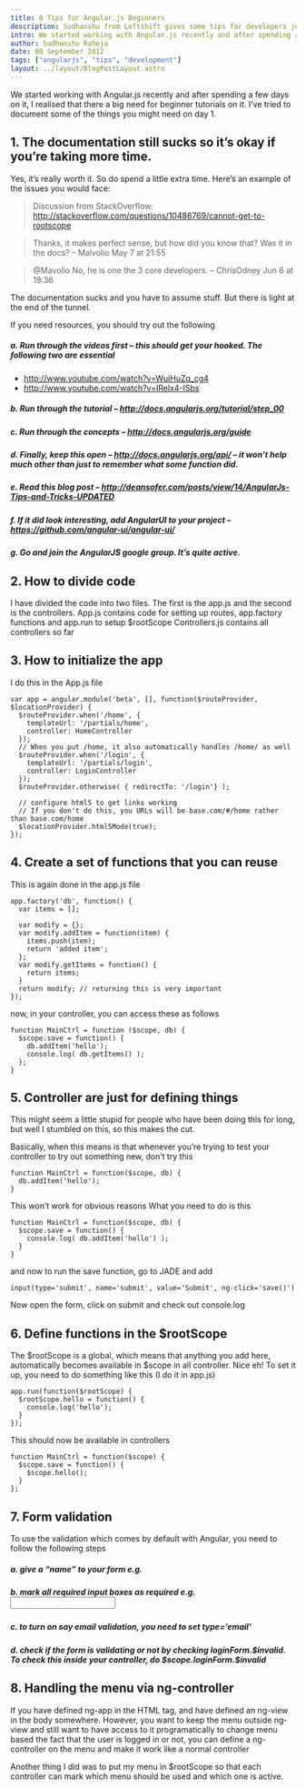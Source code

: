 ```yaml
---
title: 8 Tips for Angular.js Beginners
description: Sudhanshu from Leftshift gives some tips for developers just starting out with Angular.js.
intro: We started working with Angular.js recently and after spending a few days on it, I realised that there a big need for beginner tutorials on it. I’ve tried to document some of the things you might need on day 1.
author: Sudhanshu Raheja
date: 08 September 2012
tags: ["angularjs", "tips", "development"]
layout: ../layout/BlogPostLayout.astro
---
```


We started working with Angular.js recently and after spending a few days on it, I realised that there a big need for beginner tutorials on it. I’ve tried to document some of the things you might need on day 1.

## 1. The documentation still sucks so it’s okay if you’re taking more time.

Yes, it’s really worth it. So do spend a little extra time.
Here’s an example of the issues you would face:

> Discussion from StackOverflow: http://stackoverflow.com/questions/10486769/cannot-get-to-rootscope

> Thanks, it makes perfect sense, but how did you know that? Was it in the docs? – Malvolio May 7 at 21:55

> @Mavolio No, he is one the 3 core developers. – ChrisOdney Jun 6 at 19:36

The documentation sucks and you have to assume stuff. But there is light at the end of the tunnel.

If you need resources, you should try out the following

##### a. Run through the videos first – this should get your hooked. The following two are essential

- http://www.youtube.com/watch?v=WuiHuZq_cg4
- http://www.youtube.com/watch?v=IRelx4-ISbs

##### b. Run through the tutorial – http://docs.angularjs.org/tutorial/step_00

##### c. Run through the concepts – http://docs.angularjs.org/guide

##### d. Finally, keep this open – http://docs.angularjs.org/api/ – it won’t help much other than just to remember what some function did.

##### e. Read this blog post – http://deansofer.com/posts/view/14/AngularJs-Tips-and-Tricks-UPDATED

##### f. If it did look interesting, add AngularUI to your project – https://github.com/angular-ui/angular-ui/

##### g. Go and join the AngularJS google group. It’s quite active.

## 2. How to divide code

I have divided the code into two files. The first is the app.js and the second is the controllers.
App.js contains code for setting up routes, app.factory functions and app.run to setup \$rootScope
Controllers.js contains all controllers so far

## 3. How to initialize the app

I do this in the App.js file

    var app = angular.module('beta', [], function($routeProvider, $locationProvider) {
      $routeProvider.when('/home', {
        templateUrl: '/partials/home',
        controller: HomeController
      });
      // When you put /home, it also automatically handles /home/ as well
      $routeProvider.when('/login', {
        templateUrl: '/partials/login',
        controller: LoginController
      });
      $routeProvider.otherwise( { redirectTo: '/login'} );

      // configure html5 to get links working
      // If you don't do this, you URLs will be base.com/#/home rather than base.com/home
      $locationProvider.html5Mode(true);
    });

## 4. Create a set of functions that you can reuse

This is again done in the app.js file

    app.factory('db', function() {
      var items = [];

      var modify = {};
      var modify.addItem = function(item) {
        items.push(item);
        return 'added item';
      };
      var modify.getItems = function() {
        return items;
      }
      return modify; // returning this is very important
    });

now, in your controller, you can access these as follows

    function MainCtrl = function ($scope, db) {
      $scope.save = function() {
        db.addItem('hello');
        console.log( db.getItems() );
      };
    }

## 5. Controller are just for defining things

This might seem a little stupid for people who have been doing this for long, but well I stumbled on this, so this makes the cut.

Basically, when this means is that whenever you’re trying to test your controller to try out something new, don’t try this

    function MainCtrl = function($scope, db) {
      db.addItem('hello');
    }

This won’t work for obvious reasons
What you need to do is this

    function MainCtrl = function($scope, db) {
      $scope.save = function() {
        console.log( db.addItem('hello') );
      }
    }

and now to run the save function, go to JADE and add

    input(type='submit', name='submit', value='Submit', ng-click='save()')

Now open the form, click on submit and check out console.log

## 6. Define functions in the \$rootScope

The $rootScope is a global, which means that anything you add here, automatically becomes available in $scope in all controller. Nice eh!
To set it up, you need to do something like this (I do it in app.js)

    app.run(function($rootScope) {
      $rootScope.hello = function() {
        console.log('hello');
      }
    });

This should now be available in controllers

    function MainCtrl = function($scope) {
      $scope.save = function() {
        $scope.hello();
      }
    };

## 7. Form validation

To use the validation which comes by default with Angular, you need to follow the following steps

##### a. give a “name” to your form e.g. <form name=”loginForm”>

##### b. mark all required input boxes as required e.g. <input type=’email’ required />

##### c. to turn on say email validation, you need to set type=’email’

##### d. check if the form is validating or not by checking loginForm.$invalid. To check this inside your controller, do $scope.loginForm.\$invalid

## 8. Handling the menu via ng-controller

If you have defined ng-app in the HTML tag, and have defined an ng-view in the body somewhere. However, you want to keep the menu outside ng-view and still want to have access to it programatically to change menu based the fact that the user is logged in or not, you can define a ng-controller on the menu and make it work like a normal controller

Another thing I did was to put my menu in \$rootScope so that each controller can mark which menu should be used and which one is active.
